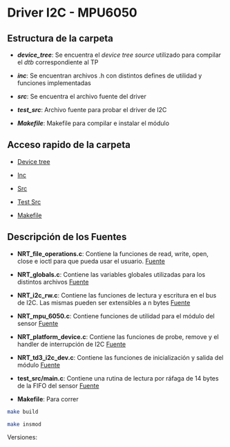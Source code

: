 # Driver I2C - MPU6050

## Estructura de la carpeta

* ***device_tree***: Se encuentra el *device tree source* utilizado para compilar el *dtb* correspondiente al TP

* ***inc***: Se encuentran archivos .h con distintos defines de utilidad y funciones implementadas

* ***src***: Se encuentra el archivo fuente del driver

* ***test_src***: Archivo fuente para probar el driver de I2C

* ***Makefile***: Makefile para compilar e instalar el módulo


## Acceso rapido de la carpeta

* [Device tree](/GuiaTP_02/driver/device_tree/)

* [Inc](/GuiaTP_02/driver/inc/)

* [Src](/GuiaTP_02/driver/src/)

* [Test Src](/GuiaTP_02/driver/test_src/)

* [Makefile](/GuiaTP_02/driver/Makefile)


## Descripción de los Fuentes

* **NRT_file_operations.c**: Contiene la funciones de read, write, open, close e ioctl para que pueda usar el usuario. [Fuente](src/NRT_file_operations.c)

* **NRT_globals.c**: Contiene las variables globales utilizadas para los distintos archivos [Fuente](src/NRT_globals.c)

* **NRT_i2c_rw.c**: Contiene las funciones de lectura y escritura en el bus de I2C. Las mismas pueden ser extensibles a n bytes [Fuente](src/NRT_i2c_rw.c)

* **NRT_mpu_6050.c**: Contiene funciones de utilidad para el módulo del sensor [Fuente](src/NRT_mpu_6050.c)

* **NRT_platform_device.c**: Contiene las funciones de probe, remove y el handler de interrupción de I2C [Fuente](src/NRT_platform_device.c)


* **NRT_td3_i2c_dev.c**: Contiene las funciones de inicialización y salida del módulo [Fuente](src/NRT_td3_i2c_dev.c)

* **test_src/main.c**: Contiene una rutina de lectura por ráfaga de 14 bytes de la FIFO del sensor [Fuente](test_src/main.c)

* **Makefile**: Para correr
```sh
make build

make insmod
```
Versiones:
```sh
```
